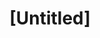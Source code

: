 ---
pid: ch303
title: "[Untitled]"
location_transcription: 
coordinates: "[-75.163500319456, 39.952398459884]"
zipcode: '19103'
gen_neighborhood: Center City
neighborhood: Rittenhouse Square,Avenue of The Arts,Logan Square,Fitler Square
outside_phl: 
age: '89'
age_range: 70+
instagram: 
image_file_name: ch_303.jpg
proposal_transcription: What's most apt to catch one's attention ? The unexpected;
  something overlooked. Kids who have, are  & will make a positive difference ! //Run-of-the-mill//
  of any age who surprise us when, their //ordinary lives// are examined !
topic: Uplifting,Youth
topic_summary: 0, 0
type: Other No Form
keywords_other: 
credit: Lauren Nebed
image_labels: 
twitter: 
facebook: 
permalink: "/monuments/ch303/"
layout: item-page
---